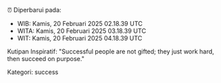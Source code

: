 ⏰ Diperbarui pada:
- WIB: Kamis, 20 Februari 2025 02.18.39 UTC
- WITA: Kamis, 20 Februari 2025 03.18.39 UTC
- WIT: Kamis, 20 Februari 2025 04.18.39 UTC

Kutipan Inspiratif:
"Successful people are not gifted; they just work hard, then succeed on purpose."


Kategori: success

